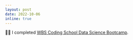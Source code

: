 ```yaml
---
layout: post
date: 2022-10-06
inline: true
---
```


👨‍💻 I completed <a href="https://www.wbscodingschool.com/data-science-bootcamp">WBS Coding School Data Science Bootcamp</a>.
